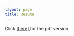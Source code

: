```yaml
---
layout: page
title: Resume
---
```


Click <a href= "haowang666.github.io/resume/Hao-cv.pdf"> [here] </a> for the pdf version.

